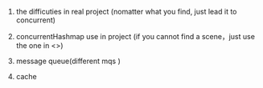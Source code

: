 
1. the difficuties in real project
(nomatter what you find, just lead it to concurrent)

2. concurrentHashmap use in project
(if you cannot find a scene，just use the one in <<java concurrency in practice>>)
  
3. message queue(different mqs )
4. cache


